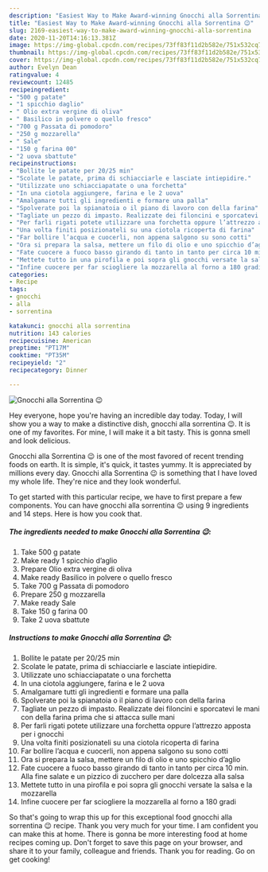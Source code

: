 ```yaml
---
description: "Easiest Way to Make Award-winning Gnocchi alla Sorrentina 😉"
title: "Easiest Way to Make Award-winning Gnocchi alla Sorrentina 😉"
slug: 2169-easiest-way-to-make-award-winning-gnocchi-alla-sorrentina
date: 2020-11-20T14:16:13.381Z
image: https://img-global.cpcdn.com/recipes/73ff83f11d2b582e/751x532cq70/gnocchi-alla-sorrentina-😉-recipe-main-photo.jpg
thumbnail: https://img-global.cpcdn.com/recipes/73ff83f11d2b582e/751x532cq70/gnocchi-alla-sorrentina-😉-recipe-main-photo.jpg
cover: https://img-global.cpcdn.com/recipes/73ff83f11d2b582e/751x532cq70/gnocchi-alla-sorrentina-😉-recipe-main-photo.jpg
author: Evelyn Dean
ratingvalue: 4
reviewcount: 12485
recipeingredient:
- "500 g patate"
- "1 spicchio daglio"
- " Olio extra vergine di oliva"
- " Basilico in polvere o quello fresco"
- "700 g Passata di pomodoro"
- "250 g mozzarella"
- " Sale"
- "150 g farina 00"
- "2 uova sbattute"
recipeinstructions:
- "Bollite le patate per 20/25 min"
- "Scolate le patate, prima di schiacciarle e lasciate intiepidire."
- "Utilizzate uno schiacciapatate o una forchetta"
- "In una ciotola aggiungere, farina e le 2 uova"
- "Amalgamare tutti gli ingredienti e formare una palla"
- "Spolverate poi la spianatoia o il piano di lavoro con della farina"
- "Tagliate un pezzo di impasto. Realizzate dei filoncini e sporcatevi le mani con della farina prima che si attacca sulle mani"
- "Per farli rigati potete utilizzare una forchetta oppure l’attrezzo apposta per i gnocchi"
- "Una volta finiti posizionateli su una ciotola ricoperta di farina"
- "Far bollire l’acqua e cuocerli, non appena salgono su sono cotti"
- "Ora si prepara la salsa, mettere un filo di olio e uno spicchio d’aglio"
- "Fate cuocere a fuoco basso girando di tanto in tanto per circa 10 min. Alla fine salate e un pizzico di zucchero per dare dolcezza alla salsa"
- "Mettete tutto in una pirofila e poi sopra gli gnocchi versate la salsa e la mozzarella"
- "Infine cuocere per far sciogliere la mozzarella al forno a 180 gradi"
categories:
- Recipe
tags:
- gnocchi
- alla
- sorrentina

katakunci: gnocchi alla sorrentina 
nutrition: 143 calories
recipecuisine: American
preptime: "PT17M"
cooktime: "PT35M"
recipeyield: "2"
recipecategory: Dinner

---
```



![Gnocchi alla Sorrentina 😉](https://img-global.cpcdn.com/recipes/73ff83f11d2b582e/751x532cq70/gnocchi-alla-sorrentina-😉-recipe-main-photo.jpg)

Hey everyone, hope you're having an incredible day today. Today, I will show you a way to make a distinctive dish, gnocchi alla sorrentina 😉. It is one of my favorites. For mine, I will make it a bit tasty. This is gonna smell and look delicious.

Gnocchi alla Sorrentina 😉 is one of the most favored of recent trending foods on earth. It is simple, it's quick, it tastes yummy. It is appreciated by millions every day. Gnocchi alla Sorrentina 😉 is something that I have loved my whole life. They're nice and they look wonderful.




To get started with this particular recipe, we have to first prepare a few components. You can have gnocchi alla sorrentina 😉 using 9 ingredients and 14 steps. Here is how you cook that.

<!--inarticleads1-->

##### The ingredients needed to make Gnocchi alla Sorrentina 😉:

1. Take 500 g patate
1. Make ready 1 spicchio d’aglio
1. Prepare  Olio extra vergine di oliva
1. Make ready  Basilico in polvere o quello fresco
1. Take 700 g Passata di pomodoro
1. Prepare 250 g mozzarella
1. Make ready  Sale
1. Take 150 g farina 00
1. Take 2 uova sbattute




<!--inarticleads2-->

##### Instructions to make Gnocchi alla Sorrentina 😉:

1. Bollite le patate per 20/25 min
1. Scolate le patate, prima di schiacciarle e lasciate intiepidire.
1. Utilizzate uno schiacciapatate o una forchetta
1. In una ciotola aggiungere, farina e le 2 uova
1. Amalgamare tutti gli ingredienti e formare una palla
1. Spolverate poi la spianatoia o il piano di lavoro con della farina
1. Tagliate un pezzo di impasto. Realizzate dei filoncini e sporcatevi le mani con della farina prima che si attacca sulle mani
1. Per farli rigati potete utilizzare una forchetta oppure l’attrezzo apposta per i gnocchi
1. Una volta finiti posizionateli su una ciotola ricoperta di farina
1. Far bollire l’acqua e cuocerli, non appena salgono su sono cotti
1. Ora si prepara la salsa, mettere un filo di olio e uno spicchio d’aglio
1. Fate cuocere a fuoco basso girando di tanto in tanto per circa 10 min. Alla fine salate e un pizzico di zucchero per dare dolcezza alla salsa
1. Mettete tutto in una pirofila e poi sopra gli gnocchi versate la salsa e la mozzarella
1. Infine cuocere per far sciogliere la mozzarella al forno a 180 gradi




So that's going to wrap this up for this exceptional food gnocchi alla sorrentina 😉 recipe. Thank you very much for your time. I am confident you can make this at home. There is gonna be more interesting food at home recipes coming up. Don't forget to save this page on your browser, and share it to your family, colleague and friends. Thank you for reading. Go on get cooking!
